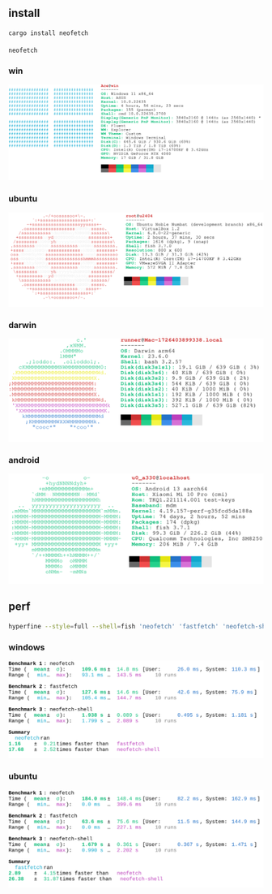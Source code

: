 ## install

```rs
cargo install neofetch

neofetch
```

### win

<div align="center">
	<a href="https://github.com/ahaoboy/neofetch">
		<img src="assets/win11.svg">
	</a>
</div>

### ubuntu

<div align="center">
	<a href="https://github.com/ahaoboy/neofetch">
		<img src="assets/ubuntu.svg">
	</a>
</div>

### darwin

<div align="center">
	<a href="https://github.com/ahaoboy/neofetch">
		<img src="assets/darwin.svg">
	</a>
</div>

### android

<div align="center">
	<a href="https://github.com/ahaoboy/neofetch">
		<img src="assets/android.svg">
	</a>
</div>

## perf

```bash
hyperfine --style=full --shell=fish 'neofetch' 'fastfetch' 'neofetch-shell'
```

### windows
<div align="center">
  <img src="assets/perf-windows.svg">
</div>


### ubuntu
<div align="center">
  <img src="assets/perf-ubuntu.svg">
</div>

